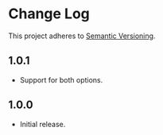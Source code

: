 # Change Log
This project adheres to [Semantic Versioning](http://semver.org/).

## 1.0.1
* Support for both options.

## 1.0.0
* Initial release.
